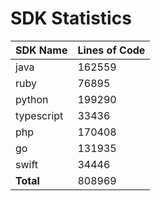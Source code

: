 # SDK Statistics

| SDK Name | Lines of Code |
| -------- | ------------- |
| java | 162559 |
| ruby | 76895 |
| python | 199290 |
| typescript | 33436 |
| php | 170408 |
| go | 131935 |
| swift | 34446 |
| **Total** | 808969 |

